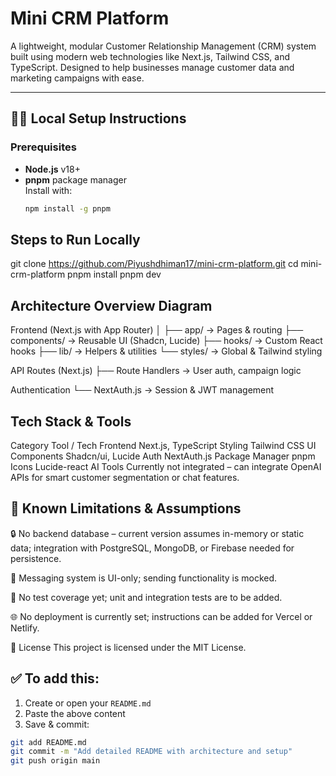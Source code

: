 # Mini CRM Platform

A lightweight, modular Customer Relationship Management (CRM) system built using modern web technologies like Next.js, Tailwind CSS, and TypeScript. Designed to help businesses manage customer data and marketing campaigns with ease.

---

## 🧑‍💻 Local Setup Instructions

### Prerequisites

- **Node.js** v18+
- **pnpm** package manager  
  Install with:  
  ```bash
  npm install -g pnpm


## Steps to Run Locally
git clone https://github.com/Piyushdhiman17/mini-crm-platform.git
cd mini-crm-platform
pnpm install
pnpm dev

## Architecture Overview Diagram
Frontend (Next.js with App Router)
│
├── app/                → Pages & routing
├── components/         → Reusable UI (Shadcn, Lucide)
├── hooks/              → Custom React hooks
├── lib/                → Helpers & utilities
└── styles/             → Global & Tailwind styling

API Routes (Next.js)
├── Route Handlers      → User auth, campaign logic

Authentication
└── NextAuth.js         → Session & JWT management

## Tech Stack & Tools
Category	Tool / Tech
Frontend	Next.js, TypeScript
Styling	Tailwind CSS
UI Components	Shadcn/ui, Lucide
Auth	NextAuth.js
Package Manager	pnpm
Icons	Lucide-react
AI Tools	Currently not integrated – can integrate OpenAI APIs for smart customer segmentation or chat features.

## 📌 Known Limitations & Assumptions
🔒 No backend database – current version assumes in-memory or static data; integration with PostgreSQL, MongoDB, or Firebase needed for persistence.

💬 Messaging system is UI-only; sending functionality is mocked.

🧪 No test coverage yet; unit and integration tests are to be added.

🌐 No deployment is currently set; instructions can be added for Vercel or Netlify.

📄 License
This project is licensed under the MIT License.





## ✅ To add this:
1. Create or open your `README.md`
2. Paste the above content
3. Save & commit:
```bash
git add README.md
git commit -m "Add detailed README with architecture and setup"
git push origin main
